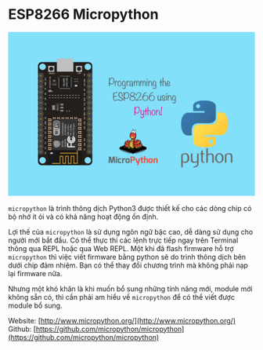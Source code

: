 # ESP8266 Micropython

![Micropython](./images/upy.jpg)

`micropython` là trình thông dịch Python3 được thiết kế cho các dòng chip có bộ nhớ ít ỏi và có khả năng hoạt động ổn định.

Lợi thế của `micropython` là sử dụng ngôn ngữ bậc cao, dễ dàng sử dụng cho người mới bắt đầu. Có thể thực thi các lệnh trực tiếp ngay trên Terminal thông qua REPL hoặc qua Web REPL. Một khi đã flash firmware hỗ trợ `micropython` thì việc viết firmware bằng python sẽ do trình thông dịch bên dưới chip đảm nhiệm. Bạn có thể thay đổi chương trình mà không phải nạp lại firmware nữa.

Nhưng một khó khăn là khi muốn bổ sung những tính năng mới, module mới không sẵn có, thì cần phải am hiểu về `micropython` để có thể viết được module bổ sung.

Website: [http://www.micropython.org/](http://www.micropython.org/)
Github: [https://github.com/micropython/micropython](https://github.com/micropython/micropython)
